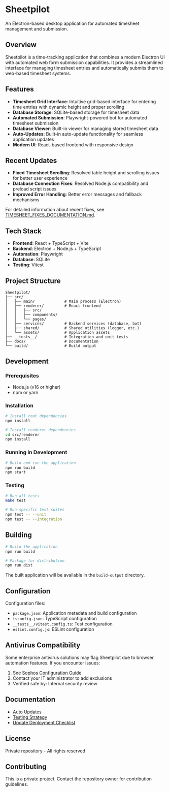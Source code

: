 # Sheetpilot

An Electron-based desktop application for automated timesheet management and submission.

## Overview

Sheetpilot is a time-tracking application that combines a modern Electron UI with automated web form submission capabilities. It provides a streamlined interface for managing timesheet entries and automatically submits them to web-based timesheet systems.

## Features

- **Timesheet Grid Interface**: Intuitive grid-based interface for entering time entries with dynamic height and proper scrolling
- **Database Storage**: SQLite-based storage for timesheet data
- **Automated Submission**: Playwright-powered bot for automated timesheet submission
- **Database Viewer**: Built-in viewer for managing stored timesheet data
- **Auto-Updates**: Built-in auto-update functionality for seamless application updates
- **Modern UI**: React-based frontend with responsive design

## Recent Updates

- **Fixed Timesheet Scrolling**: Resolved table height and scrolling issues for better user experience
- **Database Connection Fixes**: Resolved Node.js compatibility and preload script issues
- **Improved Error Handling**: Better error messages and fallback mechanisms

For detailed information about recent fixes, see [TIMESHEET_FIXES_DOCUMENTATION.md](TIMESHEET_FIXES_DOCUMENTATION.md).

## Tech Stack

- **Frontend**: React + TypeScript + Vite
- **Backend**: Electron + Node.js + TypeScript
- **Automation**: Playwright
- **Database**: SQLite
- **Testing**: Vitest

## Project Structure

```text
Sheetpilot/
├── src/
│   ├── main/             # Main process (Electron)
│   ├── renderer/         # React frontend
│   │   ├── src/
│   │   ├── components/
│   │   └── pages/
│   ├── services/         # Backend services (database, bot)
│   ├── shared/           # Shared utilities (logger, etc.)
│   └── assets/           # Application assets
├── __tests__/            # Integration and unit tests
├── docs/                 # Documentation
└── build/                # Build output
```

## Development

### Prerequisites

- Node.js (v16 or higher)
- npm or yarn

### Installation

```bash
# Install root dependencies
npm install

# Install renderer dependencies
cd src/renderer
npm install
```

### Running in Development

```bash
# Build and run the application
npm run build
npm start
```

### Testing

```bash
# Run all tests
make test

# Run specific test suites
npm test -- --unit
npm test -- --integration
```

## Building

```bash
# Build the application
npm run build

# Package for distribution
npm run dist
```

The built application will be available in the `build-output` directory.

## Configuration

Configuration files:

- `package.json`: Application metadata and build configuration
- `tsconfig.json`: TypeScript configuration
- `__tests__/vitest.config.ts`: Test configuration
- `eslint.config.js`: ESLint configuration

## Antivirus Compatibility

Some enterprise antivirus solutions may flag Sheetpilot due to browser automation features. If you encounter issues:

1. See [Sophos Configuration Guide](docs/SOPHOS_CONFIGURATION.md)
2. Contact your IT administrator to add exclusions
3. Verified safe by: Internal security review

## Documentation

- [Auto Updates](docs/AUTO_UPDATES.md)
- [Testing Strategy](docs/TESTING_STRATEGY.md)
- [Update Deployment Checklist](docs/UPDATE_DEPLOYMENT_CHECKLIST.md)

## License

Private repository - All rights reserved

## Contributing

This is a private project. Contact the repository owner for contribution guidelines.
